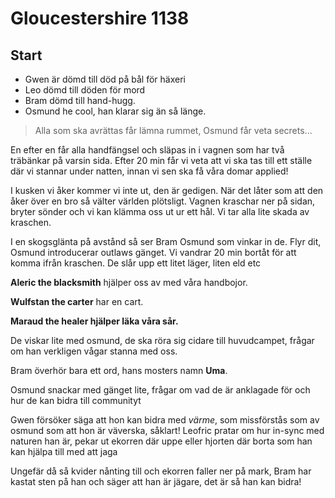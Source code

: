 # Gloucestershire 1138

## Start
- Gwen är dömd till död på bål för häxeri
- Leo dömd till döden för mord
- Bram dömd till hand-hugg.
- Osmund he cool, han klarar sig än så länge.

> Alla som ska avrättas får lämna rummet, Osmund får veta secrets...

En efter en får alla handfängsel och släpas in i vagnen som har två träbänkar på varsin sida. Efter 20 min får vi veta att vi ska tas till ett ställe där vi stannar under natten, innan vi sen ska få våra domar applied!

I kusken vi åker kommer vi inte ut, den är gedigen. När det låter som att den åker över en bro så välter världen plötsligt. Vagnen kraschar ner på sidan, bryter sönder och vi kan klämma oss ut ur ett hål. Vi tar alla lite skada av kraschen.

I en skogsglänta på avstånd så ser Bram Osmund som vinkar in de. Flyr dit, Osmund introducerar outlaws gänget. Vi vandrar 20 min bortåt för att komma ifrån kraschen. De slår upp ett litet läger, liten eld etc

**Aleric the blacksmith** hjälper oss av med våra handbojor.

**Wulfstan the carter** har en cart.

**Maraud the healer hjälper läka våra sår.**

De viskar lite med osmund, de ska röra sig cidare till huvudcampet, frågar om han verkligen vågar stanna med oss.

Bram överhör bara ett ord, hans mosters namn **Uma**.

Osmund snackar med gänget lite, frågar om vad de är anklagade för och hur de kan bidra till communityt

Gwen försöker säga att hon kan bidra med *värme*, som missförstås som av osmund som att hon är väverska, såklart!
Leofric pratar om hur in-sync med naturen han är, pekar ut ekorren där uppe eller hjorten där borta som han kan hjälpa till med att jaga

Ungefär då så kvider nånting till och ekorren faller ner på mark, Bram har kastat sten på han och säger att han är jägare, det är så han kan bidra!
